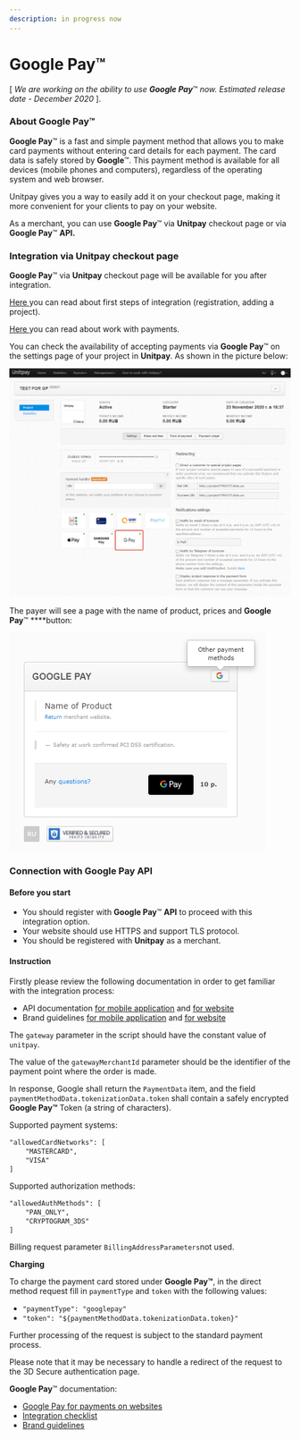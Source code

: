 ```yaml
---
description: in progress now
---
```


# Google Pay™

\[ _We are working on the ability to use **Google Pay**_™ _now. Estimated release date - December 2020_ \]. 

### **About Google Pay**™

**Google Pay**™ is a fast and simple payment method that allows you to make card payments without entering card details for each payment. The card data is safely stored by **Google**™. This payment method is available for all devices \(mobile phones and computers\), regardless of the operating system and web browser.

Unitpay gives you a way to easily add it on your checkout page, making it more convenient for your clients to pay on your website.

As a merchant, you can use **Google Pay**™ via **Unitpay** checkout page or via **Google Pay**™ **API.**

### Integration via **Unitpay** checkout page

**Google Pay**™ via **Unitpay** checkout page will be available for you after integration. 

[Here ](https://help.unitpay.ru/first_steps)you can read about first steps of integration \(registration, adding a project\). 

[Here ](https://help.unitpay.ru/payments)you can read about work with payments.

You can check the availability of accepting payments via **Google Pay**™ on the settings page of your project in **Unitpay**. As shown in the picture below:

![](.gitbook/assets/2020-11-24_18-42-22.png)

The payer will see a page with the name of product, prices and **Google Pay**™ ****button:

![](.gitbook/assets/image%20%2846%29.png)

### **Connection with Google Pay API**

#### **Before you start**

* You should register with **Google Pay**™ **API** to proceed with this integration option.
* Your website should use HTTPS and support TLS protocol.
* You should be registered with **Unitpay** as a merchant.

#### Instruction

Firstly please review the following documentation in order to get familiar with the integration process:

* API documentation [for mobile application](https://developers.google.com/pay/api/android) and [for website](https://developers.google.com/pay/api/web)
* Brand guidelines [for mobile application](https://developers.google.com/pay/api/android/guides/brand-guidelines) and [for website](https://developers.google.com/pay/api/web/guides/brand-guidelines)

The `gateway` parameter in the script should have the constant value of `unitpay`.

The value of the `gatewayMerchantId` parameter should be the identifier of the payment point where the order is made.

In response, Google shall return the `PaymentData` item, and the field `paymentMethodData.tokenizationData.token` shall contain a safely encrypted **Google Pay™** Token \(a string of characters\).

Supported payment systems:

```text
"allowedCardNetworks": [
    "MASTERCARD",
    "VISA"
]
```

Supported authorization methods:

```text
"allowedAuthMethods": [
    "PAN_ONLY",
    "CRYPTOGRAM_3DS"
]
```

Billing request parameter `BillingAddressParameters`not used. 

**Charging**

To charge the payment card stored under **Google Pay™**, in the direct method request fill in `paymentType` and `token` with the following values:

* `"paymentType": "googlepay"`
* `"token": "${paymentMethodData.tokenizationData.token}"`

Further processing of the request is subject to the standard payment process.

Please note that it may be necessary to handle a redirect of the request to the 3D Secure authentication page.

**Google Pay**™ documentation:

* [Google Pay for payments on websites](https://developers.google.com/pay/api/web/)
* [Integration checklist](https://developers.google.com/pay/api/web/guides/test-and-deploy/integration-checklist)
* [Brand guidelines](https://developers.google.com/pay/api/web/guides/brand-guidelines)

